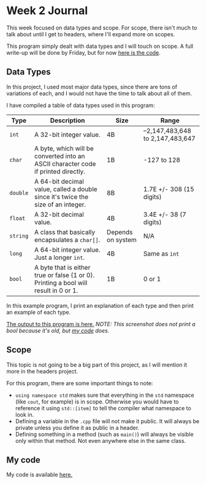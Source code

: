 # Week 2 Journal

This week focused on data types and scope. For scope, there isn't much to talk about until I get to headers, where I'll expand more on scopes.

This program simply dealt with data types and I will touch on scope. A full write-up will be done by Friday, but for now [here is the code](https://github.com/WillEccles/cpp-seminar/tree/master/Week-2/Code).

## Data Types

In this project, I used most major data types, since there are tons of variations of each, and I would not have the time to talk about all of them.

I have compiled a table of data types used in this program:

| Type | Description | Size | Range |
| --- | --- | --- | --- |
| `int` | A 32-bit integer value. | 4B | –2,147,483,648 to 2,147,483,647 |
| `char` | A byte, which will be converted into an ASCII character code if printed directly. | 1B | -127 to 128 |
| `double` | A 64-bit decimal value, called a double since it's twice the size of an integer. | 8B | 1.7E +/- 308 (15 digits) |
| `float` | A 32-bit decimal value. | 4B | 3.4E +/- 38 (7 digits) |
| `string` | A class that basically encapsulates a `char[]`. | Depends on system | N/A |
| `long` | A 64-bit integer value. Just a longer `int`. | 4B | Same as `int` |
| `bool` | A byte that is either true or false (1 or 0). Printing a bool will result in 0 or 1. | 1B | 0 or 1 |

In this example program, I print an explanation of each type and then print an example of each type.

[The output to this program is here.](http://i.imgur.com/LF2fBQX.png) *NOTE: This screenshot does not print a bool because it's old, but [my code](https://github.com/WillEccles/cpp-seminar/blob/master/Week-2/Code/main.cpp) does.*

## Scope

This topic is not going to be a big part of this project, as I will mention it more in the headers project.

For this program, there are some important things to note:
- `using namespace std` makes sure that everything in the `std` namespace (like `cout`, for example) is in scope. Otherwise you would have to reference it using `std::[item]` to tell the compiler what namespace to look in.
- Defining a variable in the `.cpp` file will not make it public. It will always be private unless you define it as public in a header.
- Defining something in a method (such as `main()`) will always be visible only within that method. Not even anywhere else in the same class.

## My code

My code is available [here.](https://github.com/WillEccles/cpp-seminar/blob/master/Week-2/Code/main.cpp)
